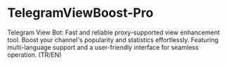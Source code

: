 # TelegramViewBoost-Pro
Telegram View Bot: Fast and reliable proxy-supported view enhancement tool. Boost your channel's popularity and statistics effortlessly. Featuring multi-language support and a user-friendly interface for seamless operation. (TR/EN)
